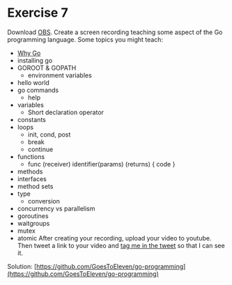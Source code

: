 # Exercise 7

Download [OBS](https://obsproject.com/). Create a screen recording teaching some aspect of the Go programming language. Some topics you might teach:
- [Why Go](https://docs.google.com/presentation/d/1x_mtMIBbxQU0zLmxgPSvZ0GFaRrfOOjneeNeahLQcto/edit?usp=sharing)
- installing go
- GOROOT & GOPATH
  - environment variables
- hello world
- go commands
  - help
- variables
  - Short declaration operator
- constants
- loops
  - init, cond, post
  - break
  - continue
- functions
  - func (receiver) identifier(params) (returns) { code }
- methods
- interfaces
- method sets
- type
  - conversion
- concurrency vs parallelism
- goroutines
- waitgroups
- mutex
- atomic
After creating your recording, upload your video to youtube. Then tweet a link to your video and [tag me in the tweet](https://twitter.com/Todd_McLeod) so that I can see it.

Solution: [https://github.com/GoesToEleven/go-programming](https://github.com/GoesToEleven/go-programming)
